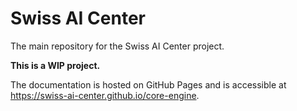 # Swiss AI Center

The main repository for the Swiss AI Center project.

**This is a WIP project.**

The documentation is hosted on GitHub Pages and is accessible at <https://swiss-ai-center.github.io/core-engine>.
